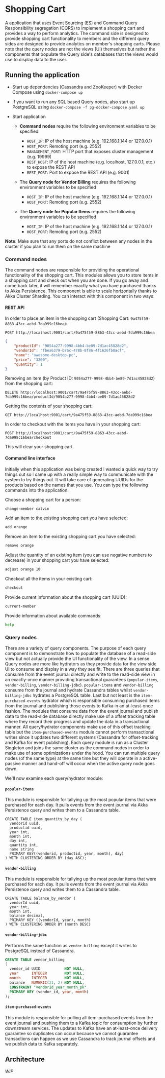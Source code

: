 # Shopping Cart #

A application that uses Event Sourcing (ES) and Command Query Responsibility segregation (CQRS) to implement a shopping 
cart and provides a way to perform analytics. The command side is designed to provide shopping cart functionality to 
members and the different query sides are designed to provide analytics on member's shopping carts. Please note that
the query nodes are not the views (UI) themselves but rather the components that populate the Query side's databases 
that the views would use to display data to the user.

## Running the application ##
- Start up dependencies (Cassandra and ZooKeeper) with Docker Compose using `docker-compose up`
- If you want to run any SQL based Query nodes, also start up PostgreSQL using 
`docker-compose -f pg-docker-compose.yaml up`

- Start application
  - __Command nodes__ require the following environment variables to be specified 
    - `HOST_IP`: IP of the host machine (e.g. 192.168.1.144 or 127.0.0.1)
    - `HOST_PORT`: Remoting port (e.g. 2552)
    - `MANAGEMENT_PORT`: HTTP port that exposes cluster management (e.g. 19999)
    - `REST_HOST`: IP of the host machine (e.g. localhost, 127.0.0.1, etc.) to expose the REST API
    - `REST_PORT`: Port to expose the REST API (e.g. 9001)

  - The __Query node for Vendor Billing__ requires the following environment variables to be specified
    - `HOST_IP`: IP of the host machine (e.g. 192.168.1.144 or 127.0.0.1)
    - `HOST_PORT`: Remoting port (e.g. 2552)
    
  - The __Query node for Popular Items__ requires the following environment variables to be specified
    - `HOST_IP`: IP of the host machine (e.g. 192.168.1.144 or 127.0.0.1)
    - `HOST_PORT`: Remoting port (e.g. 2552)

__Note:__ Make sure that any ports do not conflict between any nodes in the cluster if you plan to run them on the same
machine

### Command nodes ###
The command nodes are responsible for providing the operational functionality of the shopping cart. This modules allows 
you to store items in a shopping cart and check out when you are done. If you go away and come back later, it will 
remember exactly what you have purchased thanks to Akka Persistence. This component is able to scale horizontally thanks
to Akka Cluster Sharding. You can interact with this component in two ways:

#### REST API ####
In order to place an item in the shopping cart (Shopping Cart: `9a475f59-8863-43cc-aebd-7da999c16bea`):

```POST http://localhost:9001/cart/9a475f59-8863-43cc-aebd-7da999c16bea```
```json
{
	"productId": "9054a277-9998-4bb4-be89-7d1ac45828d2",
	"vendorId": "fbea6379-b76c-478b-8f86-4f1626fb8acf",
	"name": "awesome-desktop-pc",
	"price": "3200",
	"quantity": 1
}
```

Removing an item (by Product ID: `9054a277-9998-4bb4-be89-7d1ac45828d2`) from the shopping cart:

```
DELETE http://localhost:9001/cart/9a475f59-8863-43cc-aebd-7da999c16bea/productId/9054a277-9998-4bb4-be89-7d1ac45828d2
```

Getting the contents of your shopping cart: 

```
GET http://localhost:9001/cart/9a475f59-8863-43cc-aebd-7da999c16bea
```

In order to checkout with the items you have in your shopping cart:

```
POST http://localhost:9001/cart/9a475f59-8863-43cc-aebd-7da999c16bea/checkout
```

This will clear your shopping cart.

#### Command line interface ####
Initially when this application was being created I wanted a quick way to try things out so I came up with a really 
simple way to communicate with the system to try things out. It will take care of generating UUIDs for the products 
based on the names that you use. You can type the following commands into the application:

Choose a shopping cart for a person:

```bash
change-member calvin
```

Add an item to the existing shopping cart you have selected:

```bash
add orange
```

Remove an item to the existing shopping cart you have selected:

```bash
remove orange
```

Adjust the quantity of an existing item (you can use negative numbers to decrease) in your shopping cart you have 
selected:

```bash
adjust orange 10
```

Checkout all the items in your existing cart:

```bash
checkout
```

Provide current information about the shopping cart (UUID):

```bash
current-member
```

Provide information about available commands:

```bash
help
```

### Query nodes ###
There are a variety of query components. The purpose of each query component is to demonstrate how to populate the 
database of a read-side view but not actually provide the UI functionality of the view. In a sense Query nodes are more
like hydrators as they provide data for the view side UI to consume and display in a way they see fit. There are three
queries that consume from the event journal directly and write to the read-side view in an exactly-once manner providing
transactional guarantees (`popular-items`, `vendor-billing`, `vendor-billing-jdbc`). `popular-items` and `vendor-billing`
consume from the journal and hydrate Cassandra tables whilst `vendor-billing-jdbc` hydrates a PostgreSQL table. Last 
but not least is the `item-purchased-events` hydrator which is responsible consuming purchased items from the journal 
and publishing those events to Kafka in an at-least-once fashion. The modules that consume data from the event journal 
and publish data to the read-side database directly make use of a offset tracking table where they record their progress
and update the data in a transactional manner. All query/hydrator components make use of this offset tracking table
but the `item-purchased-events` module cannot perform transactional writes since it updates two different systems 
(Cassandra for offset-tracking and Kafka for event publishing). Each query module is run as a Cluster Singleton and 
joins the same cluster as the command nodes in order to make use of some optimizations under the hood. You can run
multiple query nodes (of the same type) at the same time but they will operate in a active-passive manner and hand-off 
will occur when the active query node goes down.

We'll now examine each query/hydrator module:

#### `popular-items` ####
This module is responsible for tallying up the most popular items that were purchased for each day. It pulls events
from the event journal via Akka Persistence query and writes them to a Cassandra table.
```cql
CREATE TABLE item_quantity_by_day (
  vendorid uuid,
  productid uuid,
  year int,
  month int,
  day int,
  quantity int,
  name string
  PRIMARY KEY((vendorid, productid, year, month), day)
) WITH CLUSTERING ORDER BY (day ASC);
```

#### `vendor-billing` ####
This module is responsible for tallying up the most popular items that were purchased for each day. It pulls events
from the event journal via Akka Persistence query and writes them to a Cassandra table.
```cql
CREATE TABLE balance_by_vendor (
  vendorId uuid,
  year int,
  month int,
  balance decimal,
  PRIMARY KEY ((vendorId, year), month)
) WITH CLUSTERING ORDER BY (month DESC)
```

#### `vendor-billing-jdbc` ####
Performs the same function as `vendor-billing` except it writes to PostgreSQL instead of Cassandra.
```sql
CREATE TABLE vendor_billing
(
  vendor_id UUID           NOT NULL,
  year      INTEGER        NOT NULL,
  month     INTEGER        NOT NULL,
  balance   NUMERIC(21, 2) NOT NULL,
  CONSTRAINT "vendorId_year_month_pk"
  PRIMARY KEY (vendor_id, year, month)
);
```

#### `item-purchased-events` ####
This module is responsible for pulling all item-purchased events from the event journal and pushing them to a Kafka 
topic for consumption by further downstream services. The updates to Kafka have an at-least-once delivery guarantee so
duplicates can occur because we cannot guarantee transactions can happen as we use Cassandra to track journal offsets
and we publish data to Kafka separately.

## Architecture ###

_WIP_